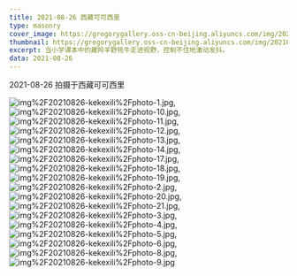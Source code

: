 ```yaml
---
title: 2021-08-26 西藏可可西里
type: masonry
cover_image: https://gregorygallery.oss-cn-beijing.aliyuncs.com/img/20210826-kekexili/photo-12.jpg
thumbnail: https://gregorygallery.oss-cn-beijing.aliyuncs.com/img/20210826-kekexili/photo-12.jpg
excerpt: 当小学课本中的藏羚羊野牦牛走进视野，控制不住地激动发抖。
data: 2021-08-26
---
```

2021-08-26 拍摄于西藏可可西里


![img%2F20210826-kekexili%2Fphoto-1.jpg]( https://gregorygallery.oss-cn-beijing.aliyuncs.com/img/20210826-kekexili/photo-1.jpg "img%2F20210826-kekexili%2Fphoto-1.jpg"),
![img%2F20210826-kekexili%2Fphoto-10.jpg]( https://gregorygallery.oss-cn-beijing.aliyuncs.com/img/20210826-kekexili/photo-10.jpg "img%2F20210826-kekexili%2Fphoto-10.jpg"),
![img%2F20210826-kekexili%2Fphoto-11.jpg]( https://gregorygallery.oss-cn-beijing.aliyuncs.com/img/20210826-kekexili/photo-11.jpg "img%2F20210826-kekexili%2Fphoto-11.jpg"),
![img%2F20210826-kekexili%2Fphoto-12.jpg]( https://gregorygallery.oss-cn-beijing.aliyuncs.com/img/20210826-kekexili/photo-12.jpg "img%2F20210826-kekexili%2Fphoto-12.jpg"),
![img%2F20210826-kekexili%2Fphoto-13.jpg]( https://gregorygallery.oss-cn-beijing.aliyuncs.com/img/20210826-kekexili/photo-13.jpg "img%2F20210826-kekexili%2Fphoto-13.jpg"),
![img%2F20210826-kekexili%2Fphoto-14.jpg]( https://gregorygallery.oss-cn-beijing.aliyuncs.com/img/20210826-kekexili/photo-14.jpg "img%2F20210826-kekexili%2Fphoto-14.jpg"),
![img%2F20210826-kekexili%2Fphoto-17.jpg]( https://gregorygallery.oss-cn-beijing.aliyuncs.com/img/20210826-kekexili/photo-17.jpg "img%2F20210826-kekexili%2Fphoto-17.jpg"),
![img%2F20210826-kekexili%2Fphoto-18.jpg]( https://gregorygallery.oss-cn-beijing.aliyuncs.com/img/20210826-kekexili/photo-18.jpg "img%2F20210826-kekexili%2Fphoto-18.jpg"),
![img%2F20210826-kekexili%2Fphoto-19.jpg]( https://gregorygallery.oss-cn-beijing.aliyuncs.com/img/20210826-kekexili/photo-19.jpg "img%2F20210826-kekexili%2Fphoto-19.jpg"),
![img%2F20210826-kekexili%2Fphoto-2.jpg]( https://gregorygallery.oss-cn-beijing.aliyuncs.com/img/20210826-kekexili/photo-2.jpg "img%2F20210826-kekexili%2Fphoto-2.jpg"),
![img%2F20210826-kekexili%2Fphoto-20.jpg]( https://gregorygallery.oss-cn-beijing.aliyuncs.com/img/20210826-kekexili/photo-20.jpg "img%2F20210826-kekexili%2Fphoto-20.jpg"),
![img%2F20210826-kekexili%2Fphoto-21.jpg]( https://gregorygallery.oss-cn-beijing.aliyuncs.com/img/20210826-kekexili/photo-21.jpg "img%2F20210826-kekexili%2Fphoto-21.jpg"),
![img%2F20210826-kekexili%2Fphoto-3.jpg]( https://gregorygallery.oss-cn-beijing.aliyuncs.com/img/20210826-kekexili/photo-3.jpg "img%2F20210826-kekexili%2Fphoto-3.jpg"),
![img%2F20210826-kekexili%2Fphoto-4.jpg]( https://gregorygallery.oss-cn-beijing.aliyuncs.com/img/20210826-kekexili/photo-4.jpg "img%2F20210826-kekexili%2Fphoto-4.jpg"),
![img%2F20210826-kekexili%2Fphoto-5.jpg]( https://gregorygallery.oss-cn-beijing.aliyuncs.com/img/20210826-kekexili/photo-5.jpg "img%2F20210826-kekexili%2Fphoto-5.jpg"),
![img%2F20210826-kekexili%2Fphoto-6.jpg]( https://gregorygallery.oss-cn-beijing.aliyuncs.com/img/20210826-kekexili/photo-6.jpg "img%2F20210826-kekexili%2Fphoto-6.jpg"),
![img%2F20210826-kekexili%2Fphoto-8.jpg]( https://gregorygallery.oss-cn-beijing.aliyuncs.com/img/20210826-kekexili/photo-8.jpg "img%2F20210826-kekexili%2Fphoto-8.jpg"),
![img%2F20210826-kekexili%2Fphoto-9.jpg]( https://gregorygallery.oss-cn-beijing.aliyuncs.com/img/20210826-kekexili/photo-9.jpg "img%2F20210826-kekexili%2Fphoto-9.jpg")
